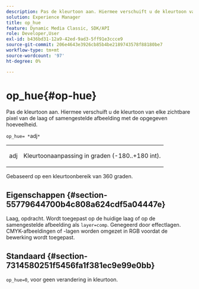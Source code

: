 ```yaml
---
description: Pas de kleurtoon aan. Hiermee verschuift u de kleurtoon van elke zichtbare pixel van de laag of samengestelde afbeelding met de opgegeven hoeveelheid.
solution: Experience Manager
title: op_hue
feature: Dynamic Media Classic, SDK/API
role: Developer,User
exl-id: b436bd31-12a9-42ed-9ad3-5ff91e3ccce9
source-git-commit: 206e4643e3926cb85b4be2189743578f88180be7
workflow-type: tm+mt
source-wordcount: '97'
ht-degree: 0%

---
```


# op_hue{#op-hue}

Pas de kleurtoon aan. Hiermee verschuift u de kleurtoon van elke zichtbare pixel van de laag of samengestelde afbeelding met de opgegeven hoeveelheid.

`op_hue= *`adj`*`

<table id="simpletable_7DC7ABA384664BDDAA65B8DEEF7859A8"> 
 <tr class="strow"> 
  <td class="stentry"> <p><span class="varname"> adj</span> </p> </td> 
  <td class="stentry"> <p>Kleurtoonaanpassing in graden (-180..+180 int). </p></td> 
 </tr> 
</table>

Gebaseerd op een kleurtoonbereik van 360 graden.

## Eigenschappen {#section-55779644700b4c808a624cdf5a04447e}

Laag, opdracht. Wordt toegepast op de huidige laag of op de samengestelde afbeelding als `layer=comp`. Genegeerd door effectlagen. CMYK-afbeeldingen of -lagen worden omgezet in RGB voordat de bewerking wordt toegepast.

## Standaard {#section-7314580251f5456fa1f381ec9e99e0bb}

`op_hue=0`, voor geen verandering in kleurtoon.
